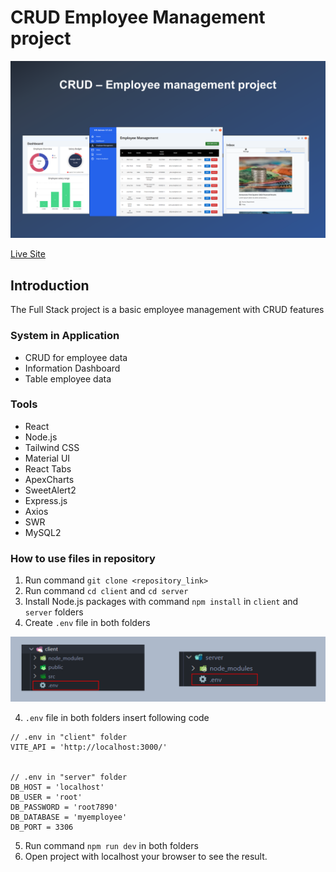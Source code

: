 # CRUD Employee Management project

![project overview](./overview-image/project-overview.png)
<br/>

[Live Site](https://crud-hr-management-react.vercel.app)

## Introduction
The Full Stack project is a basic employee management with CRUD features

### System in Application
* CRUD for employee data
* Information Dashboard
* Table employee data

### Tools
* React
* Node.js
* Tailwind CSS
* Material UI
* React Tabs
* ApexCharts
* SweetAlert2
* Express.js
* Axios
* SWR
* MySQL2

### How to use files in repository
1. Run command `git clone <repository_link>`
2. Run command `cd client` and `cd server`
3. Install Node.js packages with command `npm install` in `client` and `server` folders
4. Create `.env` file in both folders

![.env position](./overview-image/env.png)

4. `.env` file in both folders insert following code

```
// .env in "client" folder
VITE_API = 'http://localhost:3000/'


// .env in "server" folder
DB_HOST = 'localhost'
DB_USER = 'root'
DB_PASSWORD = 'root7890'
DB_DATABASE = 'myemployee'
DB_PORT = 3306
```

5. Run command `npm run dev` in both folders
6. Open project with localhost your browser to see the result.
